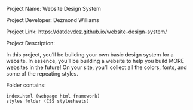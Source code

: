 Project Name: Website Design System

Project Developer: Dezmond Williams

Project Link: https://datdevdez.github.io/website-design-system/

Project Description:

In this project, you’ll be building your own basic design system for a website. In essence, you’ll be building a website to help you build MORE websites in the future! On your site, you’ll collect all the colors, fonts, and some of the repeating styles.

Folder contains:

	index.html (webpage html framework)
	styles folder (CSS stylesheets)

